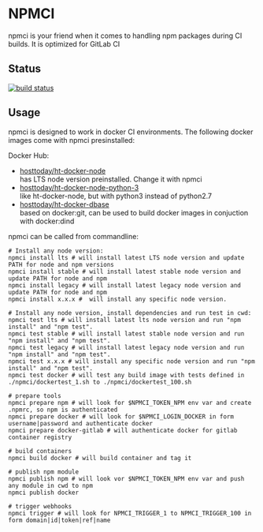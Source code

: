 # NPMCI
npmci is your friend when it comes to handling npm packages during CI builds. It is optimized for GitLab CI

## Status
[![build status](https://gitlab.com/pushrocks/npmci/badges/master/build.svg)](https://gitlab.com/pushrocks/npmci/commits/master)

## Usage
npmci is designed to work in docker CI environments. The following docker images come with npmci presinstalled:

Docker Hub:

* [hosttoday/ht-docker-node](https://hub.docker.com/r/hosttoday/ht-docker-node/)  
has LTS node version preinstalled. Change it with npmci
* [hosttoday/ht-docker-node-python-3](https://hub.docker.com/r/hosttoday/ht-docker-node-python3/)  
like ht-docker-node, but with python3 instead of python2.7
* [hosttoday/ht-docker-dbase](https://hub.docker.com/r/hosttoday/ht-docker-dbase/)  
based on docker:git, can be used to build docker images in conjuction with docker:dind

npmci can be called from commandline:
```shell
# Install any node version:
npmci install lts # will install latest LTS node version and update PATH for node and npm versions
npmci install stable # will install latest stable node version and update PATH for node and npm
npmci install legacy # will install latest legacy node version and update PATH for node and npm
npmci install x.x.x #  will install any specific node version.

# Install any node version, install dependencies and run test in cwd:
npmci test lts # will install latest lts node version and run "npm install" and "npm test".
npmci test stable # will install latest stable node version and run "npm install" and "npm test".
npmci test legacy # will install latest legacy node version and run "npm install" and "npm test".
npmci test x.x.x # will install any specific node version and run "npm install" and "npm test".
npmci test docker # will test any build image with tests defined in ./npmci/dockertest_1.sh to ./npmci/dockertest_100.sh

# prepare tools
npmci prepare npm # will look for $NPMCI_TOKEN_NPM env var and create .npmrc, so npm is authenticated
npmci prepare docker # will look for $NPMCI_LOGIN_DOCKER in form username|password and authenticate docker
npmci prepare docker-gitlab # will authenticate docker for gitlab container registry

# build containers
npmci build docker # will build container and tag it

# publish npm module
npmci publish npm # will look vor $NPMCI_TOKEN_NPM env var and push any module in cwd to npm
npmci publish docker

# trigger webhooks
npmci trigger # will look for NPMCI_TRIGGER_1 to NPMCI_TRIGGER_100 in form domain|id|token|ref|name  
```

